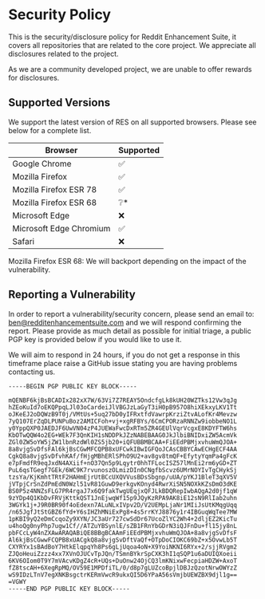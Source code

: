 # Security Policy

This is the security/disclosure policy for Reddit Enhancement Suite, it covers all repositories that are related to the core project. We appreciate all disclosures related to the project.

As we are a community developed project, we are unable to offer rewards for disclosures.

## Supported Versions

We support the latest version of RES on all supported browsers. Please see below for a complete list.

| Browser | Supported          |
| ------- | ------------------ |
| Google Chrome   | :white_check_mark: |
| Mozilla Firefox   | :white_check_mark:                |
| Mozilla Firefox ESR 78   | :white_check_mark:                |
| Mozilla Firefox ESR 68   | :grey_question:*                |
| Microsoft Edge   | :x:                |
| Microsoft Edge Chromium  | :white_check_mark:                |
| Safari  | :x:                |

Mozilla Firefox ESR 68: We will backport depending on the impact of the vulnerability.

## Reporting a Vulnerability

In order to report a vulnerability/security concern, please send an email to: ben@redditenhancementsuite.com and we will respond confirming the report. Please provide as much detail as possible for initial triage, a public PGP key is provided below if you would like to use it.

We will aim to respond in 24 hours, if you do not get a response in this timeframe place raise a GitHub issue stating you are having problems contacting us.
~~~
-----BEGIN PGP PUBLIC KEY BLOCK-----

mQENBF6kjBsBCADIx282xX7W/63Vi7Z7REAY5OndcfgLk8kUH20WZTks12Vw3qJg
hZEoKuId7oEKQPpqLJl03oCardeiJlVBGJzLaGyT3iH0pB957O8hiXEkxyLKV1Tt
oJKeEJ2oDQWzB9T0j/VMtUs+5uq27bD0yIFRxtfdVawrpKrziZtvALofKr4Mevzw
7yQ107ErZqDLPUNPuBoz2AMICFoh+vj+xgRFBYs/6CmCPORzaRNNZw9iobbeNO1L
y0YppQXP0JAEDJF6UwVN04zP4JUEWaFwcDxRTm5ZR4GEUlVqrVcgxE8KDYFTW6hs
KbOTwQQW4o2EG+WEk7F3QnKIH1sNDDPkJZzNABEBAAG0JkJlbiBNIDxiZW5AcmVk
ZGl0ZW5oYW5jZW1lbnRzdWl0ZS5jb20+iQFUBBMBCAA+FiEEdPBMjxvhuWmQJOA+
8a8vjgSvDfsFAl6kjBsCGwMFCQPB8xUFCwkIBwIGFQoJCAsCBBYCAwECHgECF4AA
CgkQ8a8vjgSvDfvhKAf/fHjgMBhERlSPhO9U2+av8gv8tmQF+EfytyYqmPa4gFcK
e7pFmdfR9eqJxdN4AXiif+nO37Qn5p9Lqytr0hhTFLocISZ57lMnEi2rm6yGD+ZT
PuL6qsTGegf7GEk/6WC9K7rvunoszOLmizDIn0CNgfbScvz6UMrNOYIvTgCHykSj
tzsYa/KjKmhtTRtF2HAHmEjrUtBCcUXQVVusBDsSbgnp/uUA/pYKJ1BleT3qXV5V
jVTpjCrSnZdPmEdN0Wzl51vR81GuwD9erkgvKOnyd4RwrXiSN5NOXkKZsDmO3dKE
BS0P5z4NNZsFLG7PR4rgaJ7x6Q9fakTwgUEqjxQFJLkBDQRepIwbAQgA2d0jf1qW
9zYDp4Q1KbDvFRVjKttkQST1JnEjwqWf15p9JQyKzRPA9AK8iE12sN9RlIab2uhn
3WGYk1j+J9R0BR90f4oEdexn7ALuNLxIVpv2D/V2UEMpLjaNr1MIiJsUtKMqgUqq
/n65JgfJtStGBZ6fYd+Y6sIHZhMNiExPg8+4s5rrKYJ8876y1r4IBGuqWqTee7MW
1pKBI9yQ2eDmCcqoZy9XYN/JC3aUr727cwSdDr67UcoZlYC2Wh4+2dljEZ2KicTu
u4hoQg0nyPhp7ugw1Cf//ATZuYBSynlE/sZB1FRnYbGDrN3iQJFnDu+fl15jy8nL
pbFCcLyW4nZXAwARAQABiQE8BBgBCAAmFiEEdPBMjxvhuWmQJOA+8a8vjgSvDfsF
Al6kjBsCGwwFCQPB8xUACgkQ8a8vjgSvDftVaQf+OTpDoCIOKC69bZ+x5OvwLb5T
CXYRYx1sBAdBoY7HtkElqpqYh8Ps6gLjUqoa4oN+X9YoiNKNI6RYx+2/sjjRVgm2
ZJQoHeuiZzzz4xx7XVnOJUCvTpJQn/TSmnBYkrSpCXK3hI1qSQP1u6aDUIQXoeii
6KV6OIom0T9Y7mVAcvKDgZ4cR+UQs+DuOnw24OjCQ3lmKNixwFecpiaHDZW+AxoT
fZ8tscAH+6XegRpMQ/OV59E1MPDfiTL/0/d8p7gLUZcoBpjlDBJzQzotNrwOWYzZ
wS9IDzLTnV7egXNKBsgctrKERmVwcR9ukxQI5D6YPaA56sVmjbUEWZBX9djl1g==
=VGWY
-----END PGP PUBLIC KEY BLOCK-----
~~~
